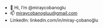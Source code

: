 - 👋 Hi, I’m @miraycobanoglu
- 📫 miraycobanogluu@gmail.com
- LinkedIn: linkedin.com/in/miray-çobanoğlu


 
